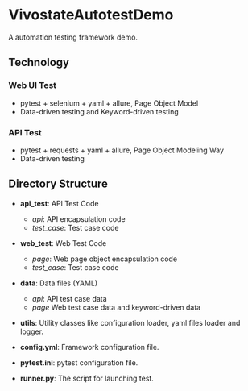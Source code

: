 # VivostateAutotestDemo

A automation testing framework demo.

## Technology

### Web UI Test

- pytest + selenium + yaml + allure, Page Object Model
- Data-driven testing and Keyword-driven testing

### API Test
- pytest + requests + yaml + allure, Page Object Modeling Way
- Data-driven testing


## Directory Structure

- **api_test**: API Test Code
    - *api*: API encapsulation code
    - *test_case*: Test case code

- **web_test**: Web Test Code
    - *page*: Web page object encapsulation code
    - *test_case*: Test case code

- **data**: Data files (YAML)
    - *api*: API test case data
    - *page* Web test case data and keyword-driven data

- **utils**: Utility classes like configuration loader, yaml files loader and logger.

- **config.yml**: Framework configuration file.

- **pytest.ini**: pytest configuration file.

- **runner.py**: The script for launching test.
